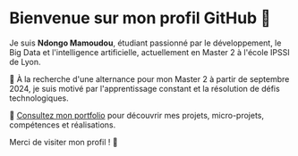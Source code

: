 # Bienvenue sur mon profil GitHub 👋

Je suis **Ndongo Mamoudou**, étudiant passionné par le développement, le Big Data et l'intelligence artificielle, actuellement en Master 2 à l'école IPSSI de Lyon.

🎯 À la recherche d'une alternance pour mon Master 2 à partir de septembre 2024, je suis motivé par l'apprentissage constant et la résolution de défis technologiques.

💼 [Consultez mon portfolio](https://github.com/NdongoMamoudou/portfolio) pour découvrir mes projets, micro-projets, compétences et réalisations.

Merci de visiter mon profil ! 🚀
